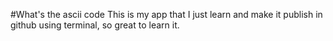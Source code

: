 #What's the ascii code
This is my app that I just learn and make it publish in github using terminal, so great to learn it.